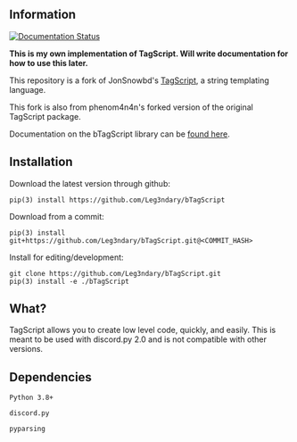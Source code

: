 ## Information
<a href='https://btagscript.readthedocs.io/en/latest/?badge=latest'>
    <img src='https://readthedocs.org/projects/btagscript/badge/?version=latest' alt='Documentation Status' />
</a>

**This is my own implementation of TagScript. Will write documentation for how to use this later.**

This repository is a fork of JonSnowbd's [TagScript](https://github.com/JonSnowbd/TagScript), a string templating language.

This fork is also from phenom4n4n's forked version of the original TagScript package.

Documentation on the bTagScript library can be [found here](https://btagscript.readthedocs.io/en/latest/).

## Installation

Download the latest version through github:

```
pip(3) install https://github.com/Leg3ndary/bTagScript
```

Download from a commit:

```
pip(3) install git+https://github.com/Leg3ndary/bTagScript.git@<COMMIT_HASH>
```

Install for editing/development:

```
git clone https://github.com/Leg3ndary/bTagScript.git
pip(3) install -e ./bTagScript
```

## What?

TagScript allows you to create low level code, quickly, and easily. This is meant to be used with discord.py 2.0 and is not compatible with other versions.

## Dependencies

`Python 3.8+`

`discord.py`

`pyparsing`
